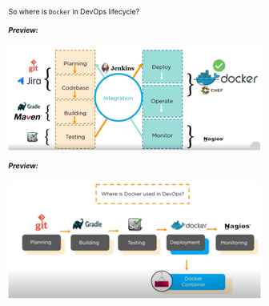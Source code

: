 So where is `Docker` in DevOps lifecycle?  
##### Preview:  
![](../Z_Photos/023.png)  
##### Preview:  
![](../Z_Photos/029.png)  
